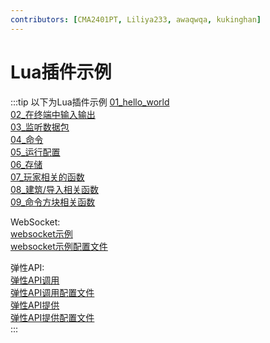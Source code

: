 ```yaml
---
contributors: [CMA2401PT, Liliya233, awaqwqa, kukinghan]
---
```


# Lua插件示例 

:::tip 以下为Lua插件示例
[01_hello_world](01_hello_world.lua)    
[02_在终端中输入输出](02_在终端中输入输出.lua)    
[03_监听数据包](03_监听数据包.lua)    
[04_命令](04_命令.lua)    
[05_运行配置](05_运行配置.lua)    
[06_存储](06_存储.lua)    
[07_玩家相关的函数](07_player_kit.lua)    
[08_建筑/导入相关函数](08_structure.lua)    
[09_命令方块相关函数](09_command_block.lua)    

    
WebSocket:  
[websocket示例](11_websocket/websocket示例.lua)    
[websocket示例配置文件](11_websocket/websocket示例.json)   


弹性API:    
[弹性API调用](10_flex_api/flex_api_caller.lua)    
[弹性API调用配置文件](10_flex_api/flex_api_caller.json)    
[弹性API提供](10_flex_api/flex_api_provider.lua)    
[弹性API提供配置文件](10_flex_api/flex_api_provider.json)    
:::